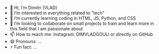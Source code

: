 - 👋 Hi, I’m Dimitri (VLAD)
- 👀 I’m interested in everything related to "tech"
- 🌱 I’m currently learning coding in HTML, JS, Python, and CSS
- 💞️ I’m looking to collaborate on small projects to train and learn more in this field that I am passionate about
- 📫 How to reach me: Instagram: DIMVLADGOULI or directly on GitHub
- 😄 Pronouns: ...
- ⚡ Fun fact: ...

<!---
arron7330/arron7330 is a ✨ special ✨ repository because its `README.md` (this file) appears on your GitHub profile.
You can click the Preview link to take a look at your changes.
--->
